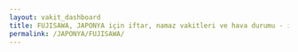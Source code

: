 ```yaml
---
layout: vakit_dashboard
title: FUJISAWA, JAPONYA için iftar, namaz vakitleri ve hava durumu - ilçe/eyalet seç
permalink: /JAPONYA/FUJISAWA/
---
```


<script type="text/javascript">
  var GLOBAL_COUNTRY = 'JAPONYA';
  var GLOBAL_CITY = 'FUJISAWA';
  var GLOBAL_STATE = '';
  var lat = 72;
  var lon = 21;
</script>
